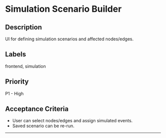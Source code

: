 # Simulation Scenario Builder

## Description
UI for defining simulation scenarios and affected nodes/edges.

## Labels
frontend, simulation

## Priority
P1 - High

## Acceptance Criteria
- User can select nodes/edges and assign simulated events.
- Saved scenario can be re-run.

---
